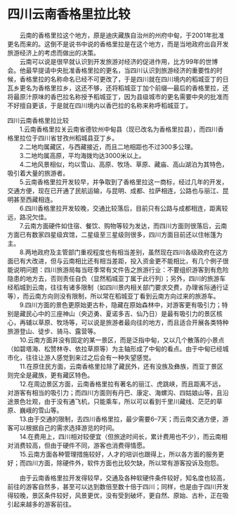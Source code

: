 # 四川云南香格里拉比较  

&emsp;&emsp;云南的香格里拉这个地方，原是迪庆藏族自治州的州府中甸，于2001年批准更名而来的。这倒不是说书中说的香格里拉是在这个地方，而是当地政府出自开发旅游经济上的考虑而做出的决策。  
&emsp;&emsp;云南可以说是很早就认识到开发旅游对经济的促进作用，比方99年的世博会。他最早提请中央批准香格里拉的更名，当四川认识到旅游经济的重要性的时候，香格里拉的名称命名已经不可更改了，于是四川就在四川境内的稻城亚丁的日瓦乡更名为香格里拉乡，这还不够，还将稻城亚丁加个前缀—最后的香格里拉，还将最原汁原味的香巴拉名称授予稻城亚丁，因为县级城市的更名需要中央的批准而不好擅自更该，于是就在四川境内以香巴拉的名称来称呼稻城亚丁。  

四川云南香格里拉比较  
&emsp;&emsp;1.云南香格里拉关云南省德钦州中甸县（现已改名为香格里拉县），而四川香格里拉位于四川省甘孜州稻城县亚丁乡。  
&emsp;&emsp;2.二地均属藏区，与西藏接近，而且二地相距也不过300多公理。  
&emsp;&emsp;3.二地均属高原，平均海拨均达3000米以上。  
&emsp;&emsp;4.二地风景相似，均以雪山、高原、牧场、草原、藏庙、高山湖泊为其特色，吸引着大量的旅游者。  
&emsp;&emsp;5.云南香格里拉开发较早，并争取到了香格里拉这一商标，经过几年的开发，交通方便，现在已开通了民航运输，与昆明、成都、拉萨相连，公路也与丽江、昆明甚至西藏相连。  
&emsp;&emsp;6.四川香格里拉开发较晚，交通比较落后，目前只有公路与成都相连，距离较远，路况欠佳。  
&emsp;&emsp;7.云南方面硬件如住宿、餐饮、购物等较为发达，而四川方面则很落后，云南方面已有数家四星级宾馆，二星级至三星级则很多，四川方面目前还以住帐篷为主。  
&emsp;&emsp;8.两地政府及主管部门重视程度也有相当差别，虽然现在四川各级政府在这方面已有大改进，但与云南相比还有相当差距，投入资金更不能相比，有几个例子很能说明问题：四川旅游局每当旺季常有文件告之旅游行业：不要组织游客到有危险隐患的地方去，否则责任自负（显然稻城亚丁属于此行列）；另外，四川的旅游车经稻城到云南，往往有诸多限制（如四川景内相关部门要求交费，办理省际通行证等），而云南方向则没有限制，所以常在稻城亚丁看到云南方向过来的旅游车。  
&emsp;&emsp;9.四川方面的景色更原始更古朴，隐藏在原始森林中，对游客更有吸引力；特别是藏民心中的三座神山（央迈勇、夏诺多吉、仙乃日）是最有吸引力的景区核心，再辅以草原、牧场等，可以说是旅游者最向往的地方，而且适合开展各类特种旅游登山、徒步、骑马、露营等。  
&emsp;&emsp;10.云南方面并没有固定的某一景区，而是泛指中甸，又以几个散落的小景点（如碧塔海、松赞林寺、依拉草原等）为主轴形成了中甸的看点。由于中甸已经城市化，往往让游人感觉到来过之后会有一种失望感觉。  
&emsp;&emsp;11.在原住民方面，云南香格里拉除了藏民外，还有没族及彝族，而亚丁景区则完全是藏族，更有藏区特色。  
&emsp;&emsp;12.在周边景区方面，云南香格里拉有著名的丽江、虎跳峡，而且距离不远，对游客有相当的吸引力；而四川方面则有丹巴、康定、海螺沟、四姑娘山等，且沿途景色壮观，由于没有通飞机，只能乘车，所以可以看到千里川藏线、茫茫的草原、巍峨的雪山等。  
&emsp;&emsp;13.由于交通的限制，去四川香格里拉，最少需要6–7天；而云南交通方便，游客可以根据自己的需求选择游览的时间。  
&emsp;&emsp;14.在费用上，四川相对较便宜（但旅途时间长，累计费用也不少），而云南相对消费较高，但由于硬件不同，游客也消费得情愿。  
&emsp;&emsp;15.云南方面各种管理措施较好，人才的培训也跟得上，所以各方面的服务更好；而四川方面，除硬件外，软件方面也比较欠缺，所以常有游客投诉及抱怨。  

&emsp;&emsp;由于云南香格里拉开发得较早，交通及各种软硬件条件较好，知名度也较高，前往的游客自然多，甚至可以达到数倍至数十倍于四川；同样，也是由于四川开发得较晚，景区条件较好，风景更优，没有受到破坏，更自然、原始、古朴，正在吸引起来越多的游客前往。  
<!-- Last processed: 2025-07-22 03:44:31 -->
